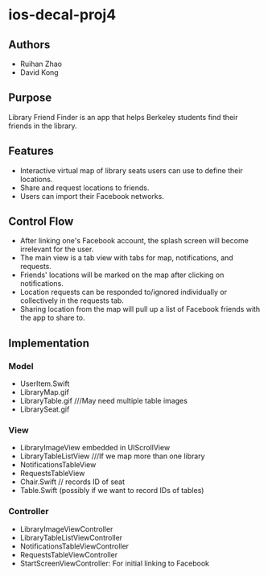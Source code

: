 # ios-decal-proj4

## Authors
  - Ruihan Zhao
  - David Kong

## Purpose
  Library Friend Finder is an app that helps Berkeley students find their 
  friends in the library.
  
## Features
  - Interactive virtual map of library seats users can use to define their
  locations.
  - Share and request locations to friends.
  - Users can import their Facebook networks.

## Control Flow
  - After linking one's Facebook account, the splash screen will become 
  irrelevant for the user.
  - The main view is a tab view with tabs for map, notifications,
  and requests.
  - Friends' locations will be marked on the map after clicking on
  notifications.
  - Location requests can be responded to/ignored individually or collectively
  in the requests tab.
  - Sharing location from the map will pull up a list of Facebook friends with
  the app to share to.

## Implementation
### Model
  - UserItem.Swift
  - LibraryMap.gif
  - LibraryTable.gif ///May need multiple table images
  - LibrarySeat.gif

### View
  - LibraryImageView embedded in UIScrollView
  - LibraryTableListView ///If we map more than one library
  - NotificationsTableView
  - RequestsTableView
  - Chair.Swift // records ID of seat
  - Table.Swift (possibly if we want to record IDs of tables)

### Controller
  - LibraryImageViewController
  - LibraryTableListViewController
  - NotificationsTableViewController
  - RequestsTableViewController
  - StartScreenViewController: For initial linking to Facebook
